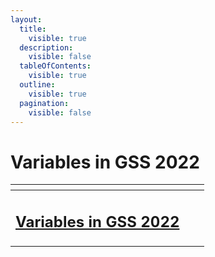 ```yaml
---
layout:
  title:
    visible: true
  description:
    visible: false
  tableOfContents:
    visible: true
  outline:
    visible: true
  pagination:
    visible: false
---
```


# Variables in GSS 2022

<table data-view="cards"><thead><tr><th></th><th></th><th></th></tr></thead><tbody><tr><td><h2><a href="https://docs.google.com/document/d/1TyEO4vPXE1ZsUkY9AmMdGKji5hLbsLpr0lFA7b3CwYg/edit?usp=sharing">Variables in GSS 2022</a></h2></td><td></td><td></td></tr></tbody></table>

